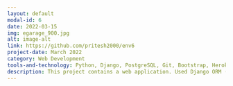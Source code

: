 ```yaml
---
layout: default
modal-id: 6
date: 2022-03-15
img: egarage_900.jpg
alt: image-alt
link: https://github.com/pritesh2000/env6
project-date: March 2022
category: Web Development
tools-and-technology: Python, Django, PostgreSQL, Git, Bootstrap, Heroku, VS Code
description: This project contains a web application. Used Django ORM (object relational mapping) to manipulate the PostgreSQL database. Performed CRUD operation. Made django user authentication for customization of users. Also used Heroku for deployment.
---
```

